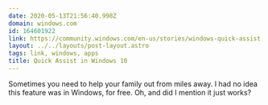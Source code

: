 ```yaml
---
date: 2020-05-13T21:56:40.998Z
domain: windows.com
id: 164601922
link: https://community.windows.com/en-us/stories/windows-quick-assist
layout: ../../layouts/post-layout.astro
tags: link, windows, apps
title: Quick Assist in Windows 10
---
```


Sometimes you need to help your family out from miles away. I had no idea this feature was in Windows, for free. Oh, and did I mention it just works?
